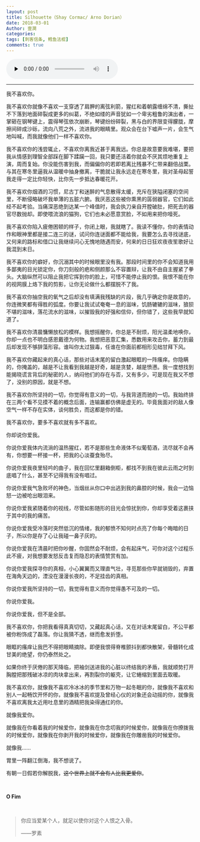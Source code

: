 ```yaml
---
layout: post
title: Silhouette（Shay Cormac/ Arno Dorian）
date: 2018-03-01
Author: 壹澗
categories: 
tags: [刺客信条, 鳕鱼法棍]
comments: true
--- 
```


<audio id="audio" controls="" preload="none" loop="true" autoplay="autoplay">
      <source id="mp3" src="http://m10.music.126.net/20200721115914/e597f775b188b6b9a1f2c5c75f09466c/ymusic/0609/010e/0609/1c6c5479366d4e7c774a1cb708c10244.mp3">
      </audio>

***

我不喜欢你。

我不喜欢你就像不喜欢一支穿透了肩胛的离弦利箭，猩红和着朝露缠绵不清，撕扯不下落到地面碎裂成更多的纠葛，不绝如缕的声音犹如一个卑劣粗鲁的演出者，一掌砸在钢琴键上，震得琴弦依次崩断，琴键纷纷碎裂，黑与白的界限变得朦胧，摩擦间碎成沙砾，流向八荒之外，流进我的眼睛里。观众会在台下嘘声一片，会生气地叫喊，而我就像他们一样不喜欢你。

我不喜欢你的浅尝辄止，不喜欢你离我近甚于离我远。你总是故意要我难堪，要把我从情感到理智全部踩在脚下蹂躏一回，我只要还活着你就会不厌其烦地重复上演，周而复始。你没能伤害到我，而偏偏你的若即若离比残暴不仁带来翻倍战栗。与其在寒冬里逼我从温暖中抽身撤离，干脆就让我永远走在寒冬里，我对圣母起誓我走得一定比你轻快，比你先一步抵达春暖花开。

我不喜欢你烟酒的习惯，尼古丁和迷醉的气息散得太缓，充斥在狭隘闭塞的空间里，不断侵略破坏我单薄的五脏六腑。我厌恶这些被你熏黑的孱弱器官，它们如此经不起考验。当痛深恶绝到达某一个峰值时，我会执刀亲自开膛破肚，把死去的器官尽数抛却。即使喂流浪的猫狗，它们也未必愿意赏脸，不如用来把你噎死。

我不喜欢你陷入疲倦困顿的样子，你闭上眼，我就瞎了。我读不懂你，你的表情动作和眼神里都是接二连三的谜，试问你连谜面都不能给我，我要怎么去寻找谜底，又何来的路标和借口让我继续问心无愧地随遇而安，何来的日日狂欢夜夜笙歌好让我混到末日。

我不喜欢你的癖好，你沉溺其中的时候眼里没有我。那段时间里的你不会知道我用多鄙夷的目光锁定你，你刀刻般的疤和侧颜那么不容置辩，让我不由自主握紧了拳头。大脑纵然可以阻止我把它挥到你的脸上，可惜不能停止我的恨。我恨不能在你的视网膜上烙下我的剪影，让你无论做什么都摆脱不了我。

我不喜欢你抽空我的氧气之后却没有填满我残缺的片段，我几乎确定你是故意的，你连微笑都有得胜的弧度。你要让我试试奄奄一息的滋味，饥肠辘辘的滋味，狼狈不堪的滋味，落花流水的滋味，以摧毁我的好强和信仰，但你错了，这些我早就知道了。

我不喜欢你清晨慵懒放松的模样。我想摇醒你，你总是不耐烦，阳光温柔地唤你，你却一点也不明白感恩戴德为何物。我想把恶意汇集，悉数用来攻击你，蓄力到最后却发现不够辞藻形容。谁叫你太过狠毒，任谁在你面前都相形见绌甘拜下风。

我不喜欢你藏起来的真心话，那些对话末尾的留白激起眼眶的一阵瘙痒。你隐瞒的，你掩盖的，越是不让我看到我越是好奇，越是贪婪，越是愤懑。我一度想找到能揭晓谎言背后的秘密的人，纳闷他们的存在与否，又有多少。可是现在我又不想了，没别的原因，就是不想。

我不喜欢你所坚持的一切，你觉得有意义的一切，与我背道而驰的一切。我始终排在三两个看不见摸不着的概念后面，连输赢都仿佛是虚无的。毕竟我面对的敌人像空气一样不存在实体，谈何胜负，而这都是你的错。

我不喜欢你，要多不喜欢就有多不喜欢。

你却说你爱我。

你说你爱我体内流淌的温热猩红，若不是那些生命液体不似葡萄酒，流尽就不会再有，你想要一杯接一杯，把我的心淡蚕食殆尽。

你说你爱我夜里轻吟的曲子，我在回忆里翻箱倒柜，都找不到我在彼此云雨之时到底唱了什么，甚至不记得我有没有唱过。

你说你爱我气急败坏的神色，当烟丝从你口中出逃到我的鼻腔的时候，我会一边恼怒一边被呛出眼泪来。

你说你爱我紧随着你的视线，尽管如影随形的目光会惊扰到你，你却享受着这裹挟于其中的我的痛苦。

你说你爱我受冷落时突然低沉的情绪，我的郁愤不知何时点亮了你每个晦暗的日子，所以你是存了心让我碰一鼻子灰的。

你说你爱我在清晨时把你吵醒，你固然会不耐烦，会有起床气，可你对这个过程乐此不疲，对我想要发怒反击复而隐忍的表情赞赏有加。

你说你爱我探寻你的真相，小心翼翼而又理直气壮，寻觅那些你早就销毁的，弃置在海角天边的，湮没在漫漫长夜的，不足挂齿的真相。

你说你爱我所坚持的一切，我觉得有意义而你觉得愚不可及的一切。

你说你爱我。

你说你爱我，但不是全部。

我不喜欢你，你把我看得真真切切，又藏起真心话，又在对话末尾留白，不公平都被你粉饰成了磊落。你让我猜不透，继而愈发折堕。

眼眶的瘙痒让我巴不得把眼睛摘除。即便我恨得脊椎颤抖到都快散架，骨髓转化成甘美的绝望，你仍泰然处之。

如果你终于厌倦的那天降临，把袖剑送进我的心脏以终结我的矛盾，我就顺势打开胸膛把那残破冰凉的肉块拿出来，再割裂你的躯壳，让它蜷缩到里面去取暖。

我不喜欢你，就像我不喜欢冷冰冰的季节里和万物一起冬眠的你，就像我不喜欢和别人一起畅饮开怀的你，就像我不喜欢提及曾经心仪的对象还会动摇的你，就像我不喜欢离我太近用吐息里的酒精把我染得通红的你。

就像我爱你。

就像我在你看着我的时候爱你，就像我在你念叨我的时候爱你，就像我在你撩拨我的时候爱你，就像我在你剥开我的时候爱你，就像我在你雕凿我的时候爱你。

就像我……

胃里一阵翻江倒海，我不想说了。

有朝一日假若你解脱我，~~这个世界上就不会有人比我更爱你~~。

<br/>

**O Fim**

<br/>

>你应当爱某个人，就足以使你对这个人恨之入骨。
>
>——罗素
